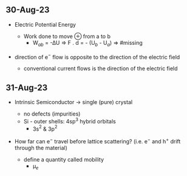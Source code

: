 ## 30-Aug-23
- Electric Potential Energy
	- Work done to move ⊕ from a to b
		- W$_{ab}$ = -∆U
			=> F . d = - (U$_b$ - U$_a$)
			=> 
			#missing

- direction of e$^-$ flow is opposite to the direction of the electric field
	- conventional current flows is the direction of the electric field

## 31-Aug-23
- Intrinsic Semiconductor -> single (pure) crystal
	- no defects (impurities)
	- Si - outer shells: 4sp$^3$ hybrid orbitals
		- 3s$^2$ & 3p$^2$

- How far can e$^-$ travel before lattice scattering? (i.e. e$^-$ and h$^+$ drift through the material)
	- define a quantity called mobility
		- µ$_e$
